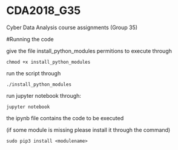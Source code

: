 # CDA2018_G35
Cyber Data Analysis course assignments (Group 35) 

#Running the code

give the file install_python_modules permitions to execute through 
```
chmod +x install_python_modules
```
run the script through 
```
./install_python_modules
```
run jupyter notebook through:
```
jupyter notebook
```
the ipynb file contains the code to be executed

(if some module is missing please install it through the command)
```
sudo pip3 install <modulename>
```


